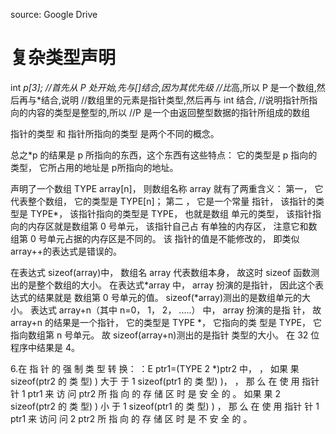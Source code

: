 source: Google Drive

# 复杂类型声明
int *p[3]; //首先从 P 处开始,先与[]结合,因为其优先级
//比*高,所以 P 是一个数组,然后再与*结合,说明
//数组里的元素是指针类型,然后再与 int 结合,
//说明指针所指向的内容的类型是整型的,所以
//P 是一个由返回整型数据的指针所组成的数组

指针的类型 和 指针所指向的类型 是两个不同的概念。

总之*p 的结果是 p 所指向的东西，这个东西有这些特点： 它的类型是 p 指向的类型， 它所占用的地址是 p所指向的地址。

声明了一个数组 TYPE array[n]， 则数组名称 array 就有了两重含义：
第一， 它代表整个数组， 它的类型是 TYPE[n]； 第二 ， 它是一个常量
指针， 该指针的类型是 TYPE*， 该指针指向的类型是 TYPE， 也就是数组
单元的类型， 该指针指向的内存区就是数组第 0 号单元， 该指针自己占
有单独的内存区， 注意它和数组第 0 号单元占据的内存区是不同的。 该
指针的值是不能修改的， 即类似 array++的表达式是错误的。

在表达式 sizeof(array)中， 数组名 array 代表数组本身， 故这时
sizeof 函数测出的是整个数组的大小。
在表达式*array 中， array 扮演的是指针， 因此这个表达式的结果就是
数组第 0 号单元的值。 sizeof(*array)测出的是数组单元的大小。
表达式 array+n（其中 n=0， 1， 2， .....） 中， array 扮演的是指
针， 故 array+n 的结果是一个指针， 它的类型是 TYPE *， 它指向的类
型是 TYPE， 它指向数组第 n 号单元。 故 sizeof(array+n)测出的是指针
类型的大小。 在 32 位程序中结果是 4。


6.在 指 针 的 强 制 类 型 转 换： ：E ptr1=(TYPE 2 *)ptr2  中， ， 如果 果  sizeof(ptr2
的 类 型) ) 大于 于 1 sizeof(ptr1  的 类 型) )， ， 那 么 在 使 用 指针 针 1 ptr1  来 访 问  ptr2
所 指 向 的 存 储 区 时 是 安 全 的 。 如果 果 2 sizeof(ptr2  的 类 型) ) 小 于
1 sizeof(ptr1  的 类 型) ) ， 那 么 在 使 用 指针 针 1 ptr1  来 访问 问 2 ptr2  所 指 向 的 存
储 区 时 是 不 安 全 的 。

